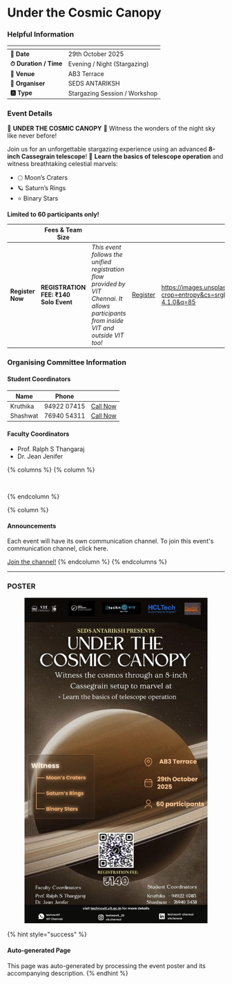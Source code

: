 # Under the Cosmic Canopy

### Helpful Information

<table data-view="cards"><thead><tr><th></th><th></th></tr></thead><tbody><tr><td><strong>📅 Date</strong></td><td>29th October 2025</td></tr><tr><td><strong>⏱ Duration / Time</strong></td><td>Evening / Night (Stargazing)</td></tr><tr><td><strong>📍 Venue</strong></td><td>AB3 Terrace</td></tr><tr><td><strong>👤 Organiser</strong></td><td>SEDS ANTARIKSH</td></tr><tr><td><strong>🅰️ Type</strong></td><td>Stargazing Session / Workshop</td></tr></tbody></table>

### Event Details

🌌 **UNDER THE COSMIC CANOPY** 🌌 Witness the wonders of the night sky like never before!

Join us for an unforgettable stargazing experience using an advanced **8-inch Cassegrain telescope**! 🔭 **Learn the basics of telescope operation** and witness breathtaking celestial marvels:

* 🌕 Moon’s Craters
* 🪐 Saturn’s Rings
* ⭐ Binary Stars

**Limited to 60 participants only!**

<table data-card-size="large" data-view="cards" data-full-width="false"><thead><tr><th></th><th>Fees &#x26; Team Size</th><th></th><th></th><th data-hidden data-card-cover data-type="image">Cover image</th></tr></thead><tbody><tr><td><h4>Register Now</h4></td><td><strong>REGISTRATION FEE: ₹140</strong><br><strong>Solo Event</strong></td><td><em>This event follows the unified registration flow provided by VIT Chennai. It allows participants from inside VIT and outside VIT too!</em></td><td><a href="https://chennaievents.vit.ac.in/technovit/" class="button primary" data-icon="rocket-launch">Register</a></td><td><a href="https://images.unsplash.com/photo-1607000975574-0b425df6975a?crop=entropy&#x26;cs=srgb&#x26;fm=jpg&#x26;ixid=M3wxOTcwMjR8MHwxfHNlYXJjaHwxfHxnbyUyMGZvciUyMGl0fGVufDB8fHx8MTc2MTMwMTA2N3ww&#x26;ixlib=rb-4.1.0&#x26;q=85">https://images.unsplash.com/photo-1607000975574-0b425df6975a?crop=entropy&#x26;cs=srgb&#x26;fm=jpg&#x26;ixid=M3wxOTcwMjR8MHwxfHNlYXJjaHwxfHxnbyUyMGZvciUyMGl0fGVufDB8fHx8MTc2MTMwMTA2N3ww&#x26;ixlib=rb-4.1.0&#x26;q=85</a></td></tr></tbody></table>

### Organising Committee Information

#### Student Coordinators

<table data-card-size="large" data-view="cards"><thead><tr><th>Name</th><th>Phone</th><th></th></tr></thead><tbody><tr><td>Kruthika</td><td>94922 07415</td><td><a href="tel:9492207415" class="button secondary">Call Now</a></td></tr><tr><td>Shashwat</td><td>76940 54311</td><td><a href="tel:7694054311" class="button secondary">Call Now</a></td></tr></tbody></table>

#### Faculty Coordinators

* Prof. Ralph S Thangaraj
* Dr. Jean Jenifer

{% columns %}
{% column %}
<figure><img src="https://images.unsplash.com/photo-1650897877751-4446f52a0cb3?crop=entropy&#x26;cs=srgb&#x26;fm=jpg&#x26;ixid=M3wxOTcwMjR8MHwxfHNlYXJjaHw2fHxhbm5vdW5jZW1lbnR8ZW58MHx8fHwxNzYxMjQ2MzUxfDA&#x26;ixlib=rb-4.1.0&#x26;q=85" alt=""><figcaption></figcaption></figure>
{% endcolumn %}

{% column %}
#### Announcements

Each event will have its own communication channel. To join this event's communication channel, click here.

<a href="https://chennaievents.vit.ac.in/technovit/" class="button primary" data-icon="bullhorn">Join the channel!</a>
{% endcolumn %}
{% endcolumns %}

***

### POSTER

<figure><img src="../../.gitbook/assets/image (9).png" alt=""><figcaption></figcaption></figure>

{% hint style="success" %}
#### Auto-generated Page

This page was auto-generated by processing the event poster and its accompanying description.
{% endhint %}
